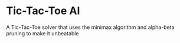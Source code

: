 # Tic-Tac-Toe AI

A Tic-Tac-Toe solver that uses the minimax algorithm and alpha-beta pruning to make it unbeatable
